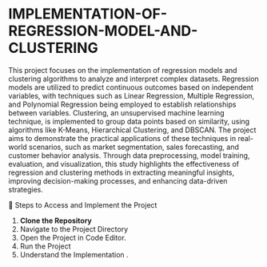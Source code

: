 # IMPLEMENTATION-OF-REGRESSION-MODEL-AND-CLUSTERING

This project focuses on the implementation of regression models and clustering algorithms to analyze and interpret complex datasets. Regression models are utilized to predict continuous outcomes based on independent variables, with techniques such as Linear Regression, Multiple Regression, and Polynomial Regression being employed to establish relationships between variables. Clustering, an unsupervised machine learning technique, is implemented to group data points based on similarity, using algorithms like K-Means, Hierarchical Clustering, and DBSCAN. The project aims to demonstrate the practical applications of these techniques in real-world scenarios, such as market segmentation, sales forecasting, and customer behavior analysis. Through data preprocessing, model training, evaluation, and visualization, this study highlights the effectiveness of regression and clustering methods in extracting meaningful insights, improving decision-making processes, and enhancing data-driven strategies.

📌 Steps to Access and Implement the Project

1. **Clone the Repository**
2. Navigate to the Project Directory
3. Open the Project in Code Editor.
4. Run the Project
5. Understand the Implementation  .
